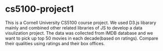 # cs5100-project1
This is a Cornell University CS5100 course project. We used D3.js libarary mainly and combined other related libraries of JS to develop a data visulization project. The data was collected from IMDB database and we want to pick up top 50 movies in each decade(based on ratings). Compare their qualities using ratings and their box offices.

